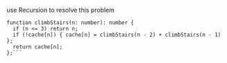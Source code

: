 use Recursion to resolve this problem
```const cache: number[] = []
function climbStairs(n: number): number {
  if (n <= 3) return n;
  if (!cache[n]) { cache[n] = climbStairs(n - 2) + climbStairs(n - 1) };
  return cache[n];
};```